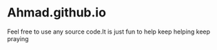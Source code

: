 # Ahmad.github.io
Feel free to use any source code.It is just fun to help keep helping keep praying
